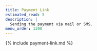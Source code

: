 ```yaml
---
title: Payment Link
estimated_read: 5
description: |
  Sending the payment via mail or SMS.
menu_order: 1300
---
```


{% include payment-link.md %}
